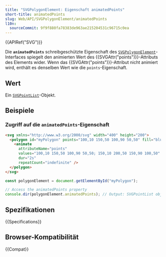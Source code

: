 ```yaml
---
title: "SVGPolygonElement: Eigenschaft animatedPoints"
short-title: animatedPoints
slug: Web/API/SVGPolygonElement/animatedPoints
l10n:
  sourceCommit: 9f9f880fa78383de963ae215204531c96715c0ea
---
```


{{APIRef("SVG")}}

Die **`animatedPoints`** schreibgeschützte Eigenschaft des [`SVGPolygonElement`](/de/docs/Web/API/SVGPolygonElement)-Interfaces spiegelt den animierten Wert des {{SVGAttr("points")}}-Attributs des Elements wider. Wenn das {{SVGAttr("points")}}-Attribut nicht animiert wird, enthält es denselben Wert wie die `points`-Eigenschaft.

## Wert

Ein [`SVGPointList`](/de/docs/Web/API/SVGPointList)-Objekt.

## Beispiele

### Zugriff auf die `animatedPoints`-Eigenschaft

```html
<svg xmlns="http://www.w3.org/2000/svg" width="400" height="200">
  <polygon id="myPolygon" points="100,10 150,50 100,90 50,50" fill="blue">
    <animate
      attributeName="points"
      values="100,10 150,50 100,90 50,50; 150,10 200,50 150,90 100,50"
      dur="2s"
      repeatCount="indefinite" />
  </polygon>
</svg>
```

```js
const polygonElement = document.getElementById("myPolygon");

// Access the animatedPoints property
console.dir(polygonElement.animatedPoints); // Output: SVGPointList object
```

## Spezifikationen

{{Specifications}}

## Browser-Kompatibilität

{{Compat}}
